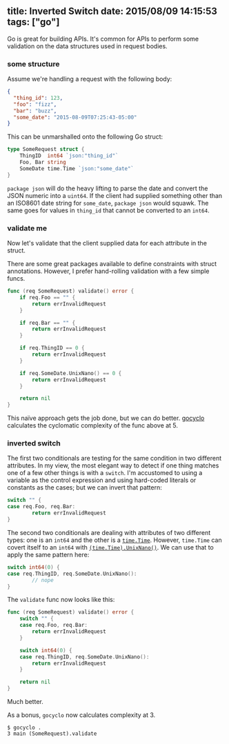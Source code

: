 title: Inverted Switch
date: 2015/08/09 14:15:53
tags: ["go"]
---

Go is great for building APIs. It's common for APIs to perform some validation on the data structures used in request bodies. 

### some structure

Assume we're handling a request with the following body:

```json
{
  "thing_id": 123,
  "foo": "fizz",
  "bar": "buzz",
  "some_date": "2015-08-09T07:25:43-05:00"
}
```

This can be unmarshalled onto the following Go struct:

```go
type SomeRequest struct {
	ThingID  int64 `json:"thing_id"`
	Foo, Bar string
	SomeDate time.Time `json:"some_date"`
}
```

`package json` will do the heavy lifting to parse the date and convert the JSON numeric into a `uint64`. If the client had supplied something other than an ISO8601 date string for `some_date`, `package json` would squawk. The same goes for values in `thing_id` that cannot be converted to an `int64`.

### validate me

Now let's validate that the client supplied data for each attribute in the struct.

There are some great packages available to define constraints with struct annotations. However, I prefer hand-rolling validation with a few simple funcs.

```go
func (req SomeRequest) validate() error {
	if req.Foo == "" {
		return errInvalidRequest
	}

	if req.Bar == "" {
		return errInvalidRequest
	}

	if req.ThingID == 0 {
		return errInvalidRequest
	}

	if req.SomeDate.UnixNano() == 0 {
		return errInvalidRequest
	}

	return nil
}
```

This naïve approach gets the job done, but we can do better. [gocyclo](https://github.com/fzipp/gocyclo) calculates the cyclomatic complexity of the func above at 5.

### inverted switch

The first two conditionals are testing for the same condition in two different attributes. In my view, the most elegant way to detect if one thing matches one of a few other things is with a `switch`. I'm accustomed to using a variable as the control expression and using hard-coded literals or constants as the cases; but we can invert that pattern:

```go
switch "" {
case req.Foo, req.Bar:
        return errInvalidRequest
}
```

The second two conditionals are dealing with attributes of two different types: one is an `int64` and the other is a [`time.Time`](https://golang.org/pkg/time/#Time). However, `time.Time` can covert itself to an `int64` with [`(time.Time).UnixNano()`](https://golang.org/pkg/time/#Time.UnixNano). We can use that to apply the same pattern here:

```go
switch int64(0) {
case req.ThingID, req.SomeDate.UnixNano():
        // nope
}
```

The `validate` func now looks like this:

```go
func (req SomeRequest) validate() error {
	switch "" {
	case req.Foo, req.Bar:
		return errInvalidRequest
	}

	switch int64(0) {
	case req.ThingID, req.SomeDate.UnixNano():
		return errInvalidRequest
	}

	return nil
}
```

Much better.

As a bonus, `gocyclo` now calculates complexity at 3.

```
$ gocyclo .
3 main (SomeRequest).validate
```
